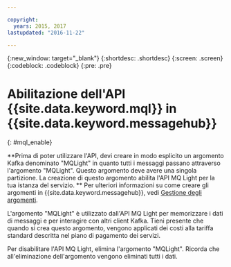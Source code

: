 ```yaml
---

copyright:
  years: 2015, 2017
lastupdated: "2016-11-22"

---
```


{:new_window: target="_blank"}
{:shortdesc: .shortdesc}
{:screen: .screen}
{:codeblock: .codeblock}
{:pre: .pre}

# Abilitazione dell'API {{site.data.keyword.mql}} in {{site.data.keyword.messagehub}}
{: #mql_enable}


**Prima di poter utilizzare l'API, devi creare in modo esplicito un argomento Kafka denominato "MQLight" in quanto tutti i messaggi passano attraverso l'argomento "MQLight". Questo argomento deve avere una singola partizione. La creazione di questo argomento abilita l'API MQ Light per la tua istanza del servizio. **  Per ulteriori informazioni su come creare gli argomenti in {{site.data.keyword.messagehub}}, vedi [Gestione degli argomenti](/docs/services/MessageHub/messagehub070.html).

L'argomento "MQLight" è utilizzato dall'API MQ Light per memorizzare i dati di messaggi e per interagire con altri client Kafka. Tieni presente che quando si crea
questo argomento, vengono applicati dei costi alla tariffa standard descritta nel piano di pagamento dei servizi.

Per disabilitare l'API MQ Light, elimina l'argomento "MQLight". Ricorda che all'eliminazione dell'argomento vengono eliminati tutti i dati.
